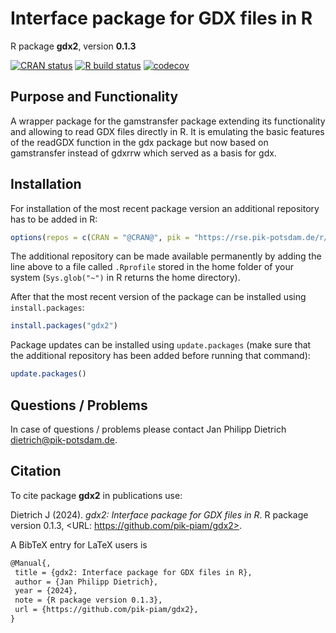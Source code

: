 # Interface package for GDX files in R

R package **gdx2**, version **0.1.3**

[![CRAN status](https://www.r-pkg.org/badges/version/gdx2)](https://cran.r-project.org/package=gdx2)  [![R build status](https://github.com/pik-piam/gdx2/workflows/check/badge.svg)](https://github.com/pik-piam/gdx2/actions) [![codecov](https://codecov.io/gh/pik-piam/gdx2/branch/master/graph/badge.svg)](https://app.codecov.io/gh/pik-piam/gdx2) 

## Purpose and Functionality

A wrapper package for the gamstransfer package extending its functionality
    and allowing to read GDX files directly in R. It is emulating the basic features of the readGDX function in the gdx package
    but now based on gamstransfer instead of gdxrrw which served as a basis for gdx.


## Installation

For installation of the most recent package version an additional repository has to be added in R:

```r
options(repos = c(CRAN = "@CRAN@", pik = "https://rse.pik-potsdam.de/r/packages"))
```
The additional repository can be made available permanently by adding the line above to a file called `.Rprofile` stored in the home folder of your system (`Sys.glob("~")` in R returns the home directory).

After that the most recent version of the package can be installed using `install.packages`:

```r 
install.packages("gdx2")
```

Package updates can be installed using `update.packages` (make sure that the additional repository has been added before running that command):

```r 
update.packages()
```

## Questions / Problems

In case of questions / problems please contact Jan Philipp Dietrich <dietrich@pik-potsdam.de>.

## Citation

To cite package **gdx2** in publications use:

Dietrich J (2024). _gdx2: Interface package for GDX files in R_. R package version 0.1.3, <URL: https://github.com/pik-piam/gdx2>.

A BibTeX entry for LaTeX users is

 ```latex
@Manual{,
  title = {gdx2: Interface package for GDX files in R},
  author = {Jan Philipp Dietrich},
  year = {2024},
  note = {R package version 0.1.3},
  url = {https://github.com/pik-piam/gdx2},
}
```
